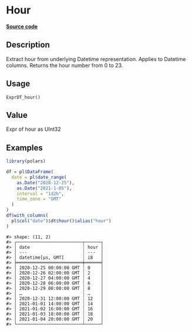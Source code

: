

# Hour

[**Source code**](https://github.com/pola-rs/r-polars/tree/97c09bc0a6fc3d166744dbddd037b49e8d8fc6c2/R/expr__datetime.R#L388)

## Description

Extract hour from underlying Datetime representation. Applies to
Datetime columns. Returns the hour number from 0 to 23.

## Usage

<pre><code class='language-R'>ExprDT_hour()
</code></pre>

## Value

Expr of hour as UInt32

## Examples

``` r
library(polars)

df = pl$DataFrame(
  date = pl$date_range(
    as.Date("2020-12-25"),
    as.Date("2021-1-05"),
    interval = "1d2h",
    time_zone = "GMT"
  )
)
df$with_columns(
  pl$col("date")$dt$hour()$alias("hour")
)
```

    #> shape: (11, 2)
    #> ┌─────────────────────────┬──────┐
    #> │ date                    ┆ hour │
    #> │ ---                     ┆ ---  │
    #> │ datetime[μs, GMT]       ┆ i8   │
    #> ╞═════════════════════════╪══════╡
    #> │ 2020-12-25 00:00:00 GMT ┆ 0    │
    #> │ 2020-12-26 02:00:00 GMT ┆ 2    │
    #> │ 2020-12-27 04:00:00 GMT ┆ 4    │
    #> │ 2020-12-28 06:00:00 GMT ┆ 6    │
    #> │ 2020-12-29 08:00:00 GMT ┆ 8    │
    #> │ …                       ┆ …    │
    #> │ 2020-12-31 12:00:00 GMT ┆ 12   │
    #> │ 2021-01-01 14:00:00 GMT ┆ 14   │
    #> │ 2021-01-02 16:00:00 GMT ┆ 16   │
    #> │ 2021-01-03 18:00:00 GMT ┆ 18   │
    #> │ 2021-01-04 20:00:00 GMT ┆ 20   │
    #> └─────────────────────────┴──────┘
